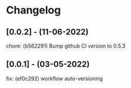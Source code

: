 # Changelog

## [0.0.2] - (11-06-2022)
chore: (b562291) Bump github CI version to 0.5.3

## [0.0.1] - (03-05-2022)
fix: (ef0c292) workflow auto-versioning
